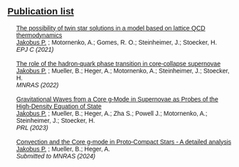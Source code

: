 ## <u>Publication list</u>
<style>
body {
  background-image: url('pictures/nightsky.jpg');
  font-family: Arial, Helvetica, sans-serif;

  background-repeat: no-repeat;
  background-attachment: fixed; 
  background-size: cover;
}

div {
  margin-top: 5px;
  margin-bottom: 10px;
  margin-left: 20px;
}
</style>
<div>
<a href="https://link.springer.com/article/10.1140/epjc/s10052-020-08779-x">The possibility of twin star solutions in a model based on lattice QCD thermodynamics</a>
<br> <u>Jakobus P.</u> ; Motornenko, A.; Gomes, R. O.; Steinheimer, J.; Stoecker, H.
<br> <i>EPJ C (2021)</i>
<br>
<br>
<a href="https://ui.adsabs.harvard.edu/link_gateway/2022MNRAS.516.2554J/PUB_PDF">The role of the hadron-quark phase transition in core-collapse supernovae</a>
<br> <u>Jakobus P.</u> ; Mueller, B.; Heger, A.; Motornenko, A.; Steinheimer, J.; Stoecker, H. 
<br> <i>MNRAS (2022)</i>
<br>
<br>
<a href="https://journals.aps.org/prl/abstract/10.1103/PhysRevLett.131.191201">Gravitational Waves from a Core g-Mode in Supernovae as Probes of the High-Density Equation of State</a>
<br> <u>Jakobus P.</u> ; Mueller, B.; Heger, A.; Zha S.; Powell J.; Motornenko, A.; Steinheimer, J.; Stoecker, H. 
<br> <i>PRL (2023)</i>
<br>
<br>
<a href="https://arxiv.org/abs/2405.01449">Convection and the Core g-mode in Proto-Compact Stars - A detailed analysis</a>
<br> <u>Jakobus P.</u> ; Mueller, B.; Heger, A. 
<br> <i>Submitted to MNRAS (2024)</i>


</div>
